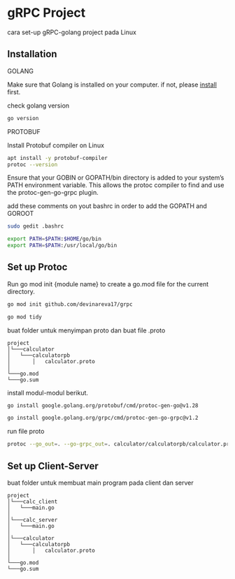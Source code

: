 # gRPC Project

cara set-up gRPC-golang project pada Linux

## Installation

GOLANG

Make sure that Golang is installed on your computer. if not, please [install](https://go.dev/doc/install) first.

check golang version

```bash
go version
```

PROTOBUF

Install Protobuf compiler on Linux

```bash
apt install -y protobuf-compiler
protoc --version  

```
Ensure that your GOBIN or GOPATH/bin directory is added to your system’s PATH environment variable. This allows the protoc compiler to find and use the protoc-gen-go-grpc plugin.

add these comments on yout bashrc in order to add the GOPATH and GOROOT

```bash
sudo gedit .bashrc
```

```bash
export PATH=$PATH:$HOME/go/bin
export PATH=$PATH:/usr/local/go/bin
```


## Set up Protoc

Run go mod init {module name} to create a go.mod file for the current directory.


```bash
go mod init github.com/devinareva17/grpc
```
```bash
go mod tidy
```

buat folder untuk menyimpan proto dan buat file .proto
```
project
│└───calculator
│   └───calculatorpb
│       │   calculator.proto
│   
└───go.mod
└───go.sum
```


install modul-modul berikut.
```bash
go install google.golang.org/protobuf/cmd/protoc-gen-go@v1.28
```
```bash
go install google.golang.org/grpc/cmd/protoc-gen-go-grpc@v1.2
```

run file proto
```bash
protoc --go_out=. --go-grpc_out=. calculator/calculatorpb/calculator.proto
```

## Set up Client-Server

buat folder untuk membuat main program pada client dan server
```
project
│└───calc_client
│   └───main.go
│ 
│└───calc_server
│   └───main.go
│ 
│└───calculator
│   └───calculatorpb
│       │   calculator.proto
│   
└───go.mod
└───go.sum
```
